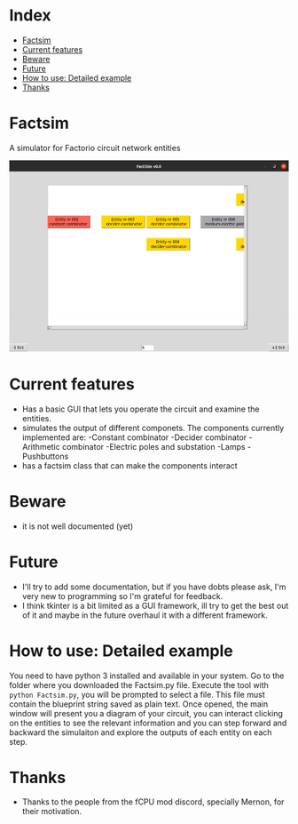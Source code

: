# Index

- [Factsim](#org21101d9)
- [Current features](#orgc38dd79)
- [Beware](#org9cf1b44)
- [Future](#org82765dd)
- [How to use: Detailed example](#org09c125b)
- [Thanks](#orgfaf1aaa)


<a id="org21101d9"></a>

# Factsim

A simulator for Factorio circuit network entities

![img](./assets/Factsim.png "Factsim main window")


<a id="orgc38dd79"></a>

# Current features

-   Has a basic GUI that lets you operate the circuit and examine the entities.
-   simulates the output of different componets. The components currently implemented are: -Constant combinator -Decider combinator -Arithmetic combinator -Electric poles and substation -Lamps -Pushbuttons
-   has a factsim class that can make the components interact


<a id="org9cf1b44"></a>

# Beware

-   it is not well documented (yet)


<a id="org82765dd"></a>

# Future

-   I'll try to add some documentation, but if you have dobts please ask, I'm very new to programming so I'm grateful for feedback.
-   I think tkinter is a bit limited as a GUI framework, ill try to get the best out of it and maybe in the future overhaul it with a different framework.


<a id="org09c125b"></a>

# How to use: Detailed example

You need to have python 3 installed and available in your system. Go to the folder where you downloaded the Factsim.py file. Execute the tool with `python Factsim.py`, you will be prompted to select a file. This file must contain the blueprint string saved as plain text. Once opened, the main window will present you a diagram of your circuit, you can interact clicking on the entities to see the relevant information and you can step forward and backward the simulaiton and explore the outputs of each entity on each step.


<a id="orgfaf1aaa"></a>

# Thanks

-   Thanks to the people from the fCPU mod discord, specially Mernon, for their motivation.

